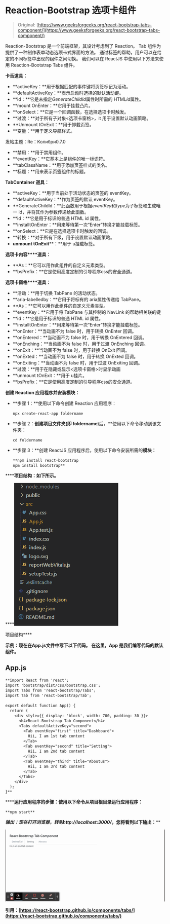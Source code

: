 # Reaction-Bootstrap 选项卡组件

> Original: [https://www.geeksforgeeks.org/react-bootstrap-tabs-component/](https://www.geeksforgeeks.org/react-bootstrap-tabs-component/)

Reaction-Bootstrap 是一个前端框架，其设计考虑到了 Reaction。 Tab 组件为提供了一种制作表单动态选项卡式界面的方法。 通过标签的帮助，用户可以在给定的不同标签中出现的组件之间切换。 我们可以在 ReactJS 中使用以下方法来使用 Reaction-Bootstrap Tabs 组件。

**卡舌道具：**

*   **activeKey：**用于根据匹配的事件键将页签标记为活动。
*   **defaultActiveKey：**表示启动时选择的默认活动键。
*   **id：**它是未指定*GenerateChildId*属性时所需的 HTML*id*属性。
*   **mount OnEnter：**它用于挂载凸片。
*   **onSelect：**它是一个回调函数，在选择选项卡时触发。
*   **过渡：**对于所有子对象<选项卡窗格>，it 用于设置默认动画策略。
*   **Unmount tOnExit：**用于卸载页签。
*   **变量：**用于定义导航样式。

发帖主题：Re：Колибри0.7.0

*   **禁用：**用于禁用组件。
*   **eventKey：**它基本上是组件的唯一标识符。
*   **tabClassName：**用于添加页签样式的类名。
*   **标题：**用来表示页签组件的标题。

**TabContainer 道具：**

*   **activeKey：**用于当前处于活动状态的页签的 eventKey。
*   **defaultActiveKey：**作为页签的默认 eventKey。
*   **GenerateChildId：**此函数用于根据*eventKey*和*type*为子标签<TabPane>和<navItem>生成唯一 id，并将其作为参数传递给此函数。
*   **id：**它是用于标识的普通 HTML id 属性。
*   **installtOnEnter：**用来等待第一次“Enter”转换才能挂载标签。
*   **onSelect：**它是在选择选项卡时触发的回调。
*   **转换：**对于所有下级，用于设置默认动画策略。
*   **unmount tOnExit****：**用于 u挂载标签。

**选项卡内容****道具：**

*   **As：**它可以用作此组件的自定义元素类型。
*   **bsPrefix：**它是使用高度定制的引导程序css的安全通道。

**选项卡窗格****道具：**

*   **活动：**用于切换 TabPane 的活动状态。
*   **aria-labelledby：**它用于将标有的 aria属性传递给 TabPane。
*   **As：**它可以用作此组件的自定义元素类型。
*   **eventKey：**它用于将 TabPane 与其控制的 NavLink 的帮助相关联的键
*   **id：**它是用于标识的普通 HTML id 属性。
*   **installtOnEnter：**用来等待第一次“Enter”转换才能挂载标签。
*   **onEnter：**当动画不为 false 时，用于转换 OnEnter 回调。
*   **onEntered：**当动画不为 false 时，用于转换 OnEntered 回调。
*   **onEnching：**当动画不为 false 时，用于过渡 OnEnching 回调。
*   **onExit：**当动画不为 false 时，用于转换 OnExit 回调。
*   **onExted：**当动画不为 false 时，用于转换 OnExted 回调。
*   **onExiting：**当动画不为 false 时，用于过渡 OnExiting 回调。
*   **过渡：**用于在隐藏或显示<选项卡窗格>时显示动画
*   **unmount tOnExit：**用于 u挂片。
*   **bsPrefix：**它是使用高度定制的引导程序css的安全通道。

**创建 Reaction 应用程序并安装模块：**

*   **步骤 1：**使用以下命令创建 Reaction 应用程序：

    ```
    npx create-react-app foldername
    ```

*   **步骤 2：**创建项目文件夹(即 foldername**)后，**使用以下命令移动到该文件夹：

    ```
    cd foldername
    ```

*   **步骤 3：**创建 ReactJS 应用程序后，使用以下命令安装所需的****模块：****

    ```
    **npm install react-bootstrap 
    npm install bootstrap**
    ```

******项目结构：**如下所示。****

****![](img/f04ae0d8b722a9fff0bd9bd138b29c23.png)

项目结构**** 

******示例：**现在在**App.js**文件中写下以下代码。 在这里，App 是我们编写代码的默认组件。****

## ****App.js****

```
**import React from 'react';
import 'bootstrap/dist/css/bootstrap.css';
import Tabs from 'react-bootstrap/Tabs';
import Tab from 'react-bootstrap/Tab';

export default function App() {
  return (
    <div style={{ display: 'block', width: 700, padding: 30 }}>
      <h4>React-Bootstrap Tab Component</h4>
      <Tabs defaultActiveKey="second">
        <Tab eventKey="first" title="Dashboard">
          Hii, I am 1st tab content
        </Tab>
        <Tab eventKey="second" title="Setting">
          Hii, I am 2nd tab content
        </Tab>
        <Tab eventKey="third" title="Aboutus">
          Hii, I am 3rd tab content
        </Tab>
      </Tabs>
    </div>
  );
}**
```

******运行应用程序的步骤：**使用以下命令从项目根目录运行应用程序：****

```
**npm start**
```

******输出：**现在打开浏览器，转到***http://localhost:3000/***，您将看到以下输出：****

****![](img/0f07892e87d08143abf76134f506e658.png)****

******引用：**[https://react-bootstrap.github.io/components/tabs/](https://react-bootstrap.github.io/components/tabs/)****